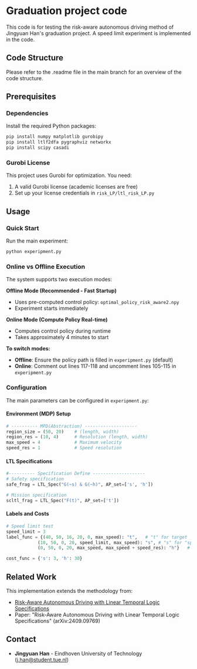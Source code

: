 # Graduation project code
This code is for testing the risk-aware autonomous driving method of Jingyuan Han's graduation project. A speed limit experiment is implemented in the code.


## Code Structure
Please refer to the .readme file in the main branch for an overview of the code structure.


## Prerequisites

### Dependencies
Install the required Python packages:

```bash
pip install numpy matplotlib gurobipy
pip install ltlf2dfa pygraphviz networkx
pip install scipy casadi
```

### Gurobi License
This project uses Gurobi for optimization. You need:
1. A valid Gurobi license (academic licenses are free)
2. Set up your license credentials in `risk_LP/ltl_risk_LP.py`

## Usage

### Quick Start
Run the main experiment:
```bash
python experipment.py
```

### Online vs Offline Execution

The system supports two execution modes:

**Offline Mode (Recommended - Fast Startup)**
- Uses pre-computed control policy: `optimal_policy_risk_aware2.npy`
- Experiment starts immediately

**Online Mode (Compute Policy Real-time)**
- Computes control policy during runtime
- Takes approximately 4 minutes to start

**To switch modes:**
- **Offline**: Ensure the policy path is filled in `experipment.py` (default)
- **Online**: Comment out lines 117-118 and uncomment lines 105-115 in `experipment.py`

### Configuration

The main parameters can be configured in `experipment.py`:

#### Environment (MDP) Setup
```python
# ---------- MPD(Abstraction) --------------------
region_size = (50, 20)    # (length, width)
region_res = (10, 4)      # Resolution (length, width)
max_speed = 4             # Maximum velocity
speed_res = 1             # Speed resolution
```

#### LTL Specifications
```python
#---------- Specification Define --------------------
# Safety specification
safe_frag = LTL_Spec("G(~s) & G(~h)", AP_set=['s', 'h'])

# Mission specification
scltl_frag = LTL_Spec("F(t)", AP_set=['t'])
```

#### Labels and Costs
```python
# Speed limit test
speed_limit = 3
label_func = {(40, 50, 16, 20, 0, max_speed): "t",   # "t" for target
            (10, 50, 0, 20, speed_limit, max_speed): "s", # "s" for "speeding"
            (0, 50, 0, 20, max_speed, max_speed + speed_res): "h"}   # "h" for too high speed

cost_func = {'s': 3, 'h': 30}
```

## Related Work

This implementation extends the methodology from:
- [Risk-Aware Autonomous Driving with Linear Temporal Logic Specifications](https://github.com/Miracle-qi/Risk_LTL_Planning)
- Paper: "Risk-Aware Autonomous Driving with Linear Temporal Logic Specifications" (arXiv:2409.09769)

## Contact

- **Jingyuan Han** - Eindhoven University of Technology (j.han@student.tue.nl)


